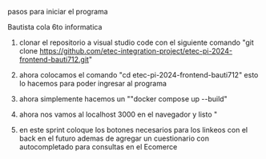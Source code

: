pasos para iniciar el programa

Bautista cola 6to informatica 

1) clonar el repositorio a visual studio code con el siguiente comando 
     "git clone https://github.com/etec-integration-project/etec-pi-2024-frontend-bauti712.git"


2) ahora colocamos el comando "cd etec-pi-2024-frontend-bauti712" esto lo hacemos para poder ingresar al programa

3) ahora simplemente hacemos un ""docker compose up --build"

4) ahora nos vamos al localhost 3000 en el navegador y listo 
"
5) en este sprint coloque los botones necesarios para los linkeos con el back en el futuro
ademas de agregar un cuestionario con autocompletado para consultas en el Ecomerce